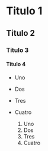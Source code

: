 # Titulo 1
## Titulo 2
### Titulo 3
#### Titulo 4

* Uno
* Dos
* Tres
* Cuatro

  1. Uno
  2. Dos
  3. Tres
  4. Cuatro
